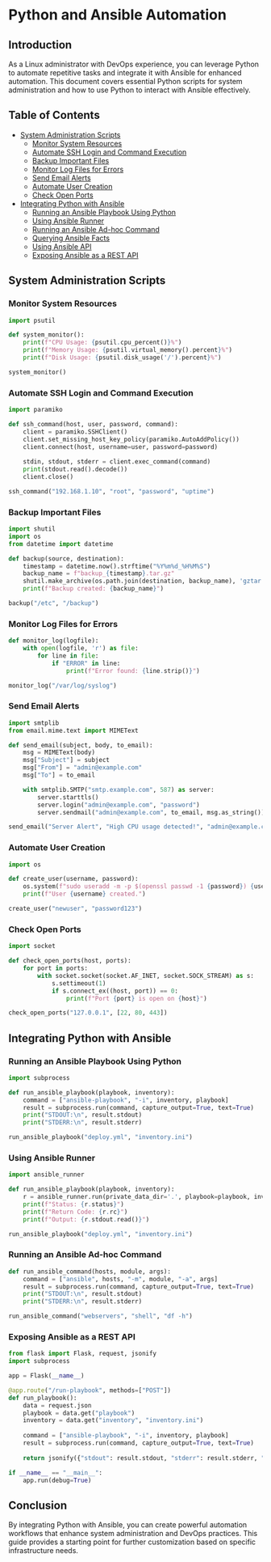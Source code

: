 # Python and Ansible Automation

## Introduction
As a Linux administrator with DevOps experience, you can leverage Python to automate repetitive tasks and integrate it with Ansible for enhanced automation. This document covers essential Python scripts for system administration and how to use Python to interact with Ansible effectively.

## Table of Contents
- [System Administration Scripts](#system-administration-scripts)
  - [Monitor System Resources](#monitor-system-resources)
  - [Automate SSH Login and Command Execution](#automate-ssh-login-and-command-execution)
  - [Backup Important Files](#backup-important-files)
  - [Monitor Log Files for Errors](#monitor-log-files-for-errors)
  - [Send Email Alerts](#send-email-alerts)
  - [Automate User Creation](#automate-user-creation)
  - [Check Open Ports](#check-open-ports)
- [Integrating Python with Ansible](#integrating-python-with-ansible)
  - [Running an Ansible Playbook Using Python](#running-an-ansible-playbook-using-python)
  - [Using Ansible Runner](#using-ansible-runner)
  - [Running an Ansible Ad-hoc Command](#running-an-ansible-ad-hoc-command)
  - [Querying Ansible Facts](#querying-ansible-facts)
  - [Using Ansible API](#using-ansible-api)
  - [Exposing Ansible as a REST API](#exposing-ansible-as-a-rest-api)

## System Administration Scripts

### Monitor System Resources
```python
import psutil

def system_monitor():
    print(f"CPU Usage: {psutil.cpu_percent()}%")
    print(f"Memory Usage: {psutil.virtual_memory().percent}%")
    print(f"Disk Usage: {psutil.disk_usage('/').percent}%")

system_monitor()
```

### Automate SSH Login and Command Execution
```python
import paramiko

def ssh_command(host, user, password, command):
    client = paramiko.SSHClient()
    client.set_missing_host_key_policy(paramiko.AutoAddPolicy())
    client.connect(host, username=user, password=password)
    
    stdin, stdout, stderr = client.exec_command(command)
    print(stdout.read().decode())
    client.close()

ssh_command("192.168.1.10", "root", "password", "uptime")
```

### Backup Important Files
```python
import shutil
import os
from datetime import datetime

def backup(source, destination):
    timestamp = datetime.now().strftime("%Y%m%d_%H%M%S")
    backup_name = f"backup_{timestamp}.tar.gz"
    shutil.make_archive(os.path.join(destination, backup_name), 'gztar', source)
    print(f"Backup created: {backup_name}")

backup("/etc", "/backup")
```

### Monitor Log Files for Errors
```python
def monitor_log(logfile):
    with open(logfile, 'r') as file:
        for line in file:
            if "ERROR" in line:
                print(f"Error found: {line.strip()}")

monitor_log("/var/log/syslog")
```

### Send Email Alerts
```python
import smtplib
from email.mime.text import MIMEText

def send_email(subject, body, to_email):
    msg = MIMEText(body)
    msg["Subject"] = subject
    msg["From"] = "admin@example.com"
    msg["To"] = to_email

    with smtplib.SMTP("smtp.example.com", 587) as server:
        server.starttls()
        server.login("admin@example.com", "password")
        server.sendmail("admin@example.com", to_email, msg.as_string())

send_email("Server Alert", "High CPU usage detected!", "admin@example.com")
```

### Automate User Creation
```python
import os

def create_user(username, password):
    os.system(f"sudo useradd -m -p $(openssl passwd -1 {password}) {username}")
    print(f"User {username} created.")

create_user("newuser", "password123")
```

### Check Open Ports
```python
import socket

def check_open_ports(host, ports):
    for port in ports:
        with socket.socket(socket.AF_INET, socket.SOCK_STREAM) as s:
            s.settimeout(1)
            if s.connect_ex((host, port)) == 0:
                print(f"Port {port} is open on {host}")

check_open_ports("127.0.0.1", [22, 80, 443])
```

## Integrating Python with Ansible

### Running an Ansible Playbook Using Python
```python
import subprocess

def run_ansible_playbook(playbook, inventory):
    command = ["ansible-playbook", "-i", inventory, playbook]
    result = subprocess.run(command, capture_output=True, text=True)
    print("STDOUT:\n", result.stdout)
    print("STDERR:\n", result.stderr)

run_ansible_playbook("deploy.yml", "inventory.ini")
```

### Using Ansible Runner
```python
import ansible_runner

def run_ansible_playbook(playbook, inventory):
    r = ansible_runner.run(private_data_dir='.', playbook=playbook, inventory=inventory)
    print(f"Status: {r.status}")
    print(f"Return Code: {r.rc}")
    print(f"Output: {r.stdout.read()}")

run_ansible_playbook("deploy.yml", "inventory.ini")
```

### Running an Ansible Ad-hoc Command
```python
def run_ansible_command(hosts, module, args):
    command = ["ansible", hosts, "-m", module, "-a", args]
    result = subprocess.run(command, capture_output=True, text=True)
    print("STDOUT:\n", result.stdout)
    print("STDERR:\n", result.stderr)

run_ansible_command("webservers", "shell", "df -h")
```

### Exposing Ansible as a REST API
```python
from flask import Flask, request, jsonify
import subprocess

app = Flask(__name__)

@app.route("/run-playbook", methods=["POST"])
def run_playbook():
    data = request.json
    playbook = data.get("playbook")
    inventory = data.get("inventory", "inventory.ini")
    
    command = ["ansible-playbook", "-i", inventory, playbook]
    result = subprocess.run(command, capture_output=True, text=True)
    
    return jsonify({"stdout": result.stdout, "stderr": result.stderr, "returncode": result.returncode})

if __name__ == "__main__":
    app.run(debug=True)
```

## Conclusion
By integrating Python with Ansible, you can create powerful automation workflows that enhance system administration and DevOps practices. This guide provides a starting point for further customization based on specific infrastructure needs.
